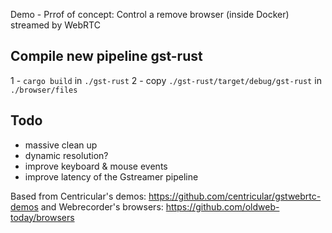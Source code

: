 Demo - Prrof of concept: Control a remove browser (inside Docker) streamed by WebRTC

## Compile new pipeline gst-rust
1 - `cargo build` in `./gst-rust`
2 - copy `./gst-rust/target/debug/gst-rust` in `./browser/files`


## Todo
- massive clean up
- dynamic resolution?
- improve keyboard & mouse events
- improve latency of the Gstreamer pipeline



Based from Centricular's demos: https://github.com/centricular/gstwebrtc-demos and Webrecorder's browsers: https://github.com/oldweb-today/browsers